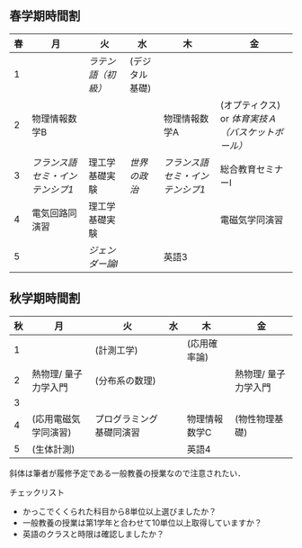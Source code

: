 ## 春学期時間割
| 春 |  月 | 火 | 水 | 木 | 金 |
| :-- | ---- | --- | --- | --- | --- |
| 1 | | *ラテン語（初級）*| (デジタル基礎) | | |
| 2 | 物理情報数学B | | | 物理情報数学A | (オプティクス) or *体育実技Ａ（バスケットボール）*|
| 3 | *フランス語セミ・インテンシブ1* | 理工学基礎実験| *世界の政治* | *フランス語セミ・インテンシブ1*| 総合教育セミナーI|
| 4 | 電気回路同演習 | 理工学基礎実験 | | | 電磁気学同演習 |
| 5 | | *ジェンダー論I*| | 英語3 | |
## 秋学期時間割
| 秋 | 月 | 火 | 水 | 木 | 金 |
| :-- | --- | --- | --- | --- | --- |
| 1 | | (計測工学) | | (応用確率論) | |
| 2 | 熱物理/ 量子力学入門 | (分布系の数理) | | | 熱物理/ 量子力学入門 | |
| 3 | | | | | |
| 4 | (応用電磁気学同演習) | プログラミング基礎同演習| | 物理情報数学C | (物性物理基礎) |
| 5 | (生体計測) | | | 英語4 | |

斜体は筆者が履修予定である一般教養の授業なので注意されたい．


チェックリスト
- かっこでくくられた科目から8単位以上選びましたか？
- 一般教養の授業は第1学年と合わせて10単位以上取得していますか？
- 英語のクラスと時限は確認しましたか？
